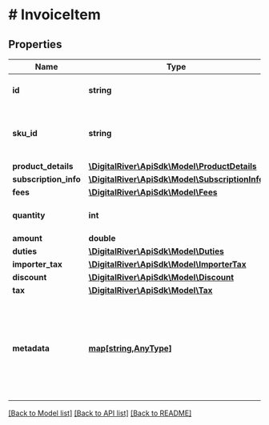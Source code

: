 # # InvoiceItem

## Properties

Name | Type | Description | Notes
------------ | ------------- | ------------- | -------------
**id** | **string** | The identifier of the item. | [optional] 
**sku_id** | **string** | The identifier of the stock keeping unit (SKU). | [optional] 
**product_details** | [**\DigitalRiver\ApiSdk\Model\ProductDetails**](ProductDetails.md) |  | [optional] 
**subscription_info** | [**\DigitalRiver\ApiSdk\Model\SubscriptionInfo**](SubscriptionInfo.md) |  | [optional] 
**fees** | [**\DigitalRiver\ApiSdk\Model\Fees**](Fees.md) |  | [optional] 
**quantity** | **int** | The number of items. | [optional] 
**amount** | **double** |  | [optional] 
**duties** | [**\DigitalRiver\ApiSdk\Model\Duties**](Duties.md) |  | [optional] 
**importer_tax** | [**\DigitalRiver\ApiSdk\Model\ImporterTax**](ImporterTax.md) |  | [optional] 
**discount** | [**\DigitalRiver\ApiSdk\Model\Discount**](Discount.md) |  | [optional] 
**tax** | [**\DigitalRiver\ApiSdk\Model\Tax**](Tax.md) |  | [optional] 
**metadata** | [**map[string,AnyType]**](AnyType.md) | Key-value pairs used to store additional data. Value can be string, boolean or integer types. | [optional] 

[[Back to Model list]](../../README.md#documentation-for-models) [[Back to API list]](../../README.md#documentation-for-api-endpoints) [[Back to README]](../../README.md)


